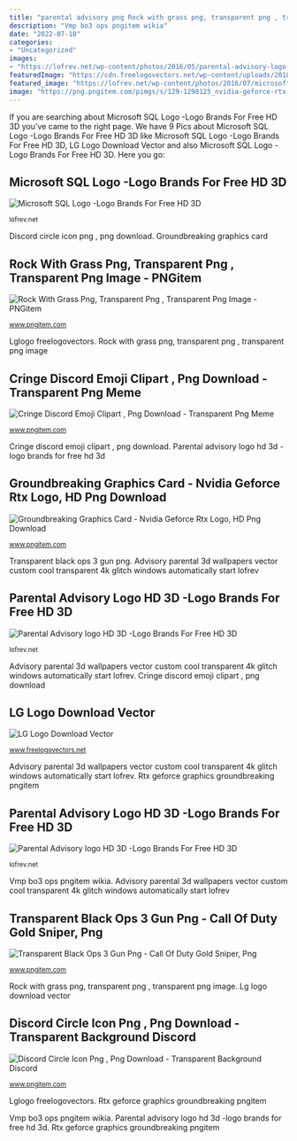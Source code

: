 ```yaml
---
title: "parental advisory png Rock with grass png, transparent png , transparent png image"
description: "Vmp bo3 ops pngitem wikia"
date: "2022-07-10"
categories:
- "Uncategorized"
images:
- "https://lofrev.net/wp-content/photos/2016/05/parental-advisory-logo-HD-3D-1007x566.jpeg"
featuredImage: "https://cdn.freelogovectors.net/wp-content/uploads/2018/04/lglogo_freelogovectors.net_.png"
featured_image: "https://lofrev.net/wp-content/photos/2016/07/microsoft_SQL_server_logo-1024x768.png"
image: "https://png.pngitem.com/pimgs/s/129-1298125_nvidia-geforce-rtx-logo-hd-png-download.png"
---
```


If you are searching about Microsoft SQL Logo -Logo Brands For Free HD 3D you've came to the right page. We have 9 Pics about Microsoft SQL Logo -Logo Brands For Free HD 3D like Microsoft SQL Logo -Logo Brands For Free HD 3D, LG Logo Download Vector and also Microsoft SQL Logo -Logo Brands For Free HD 3D. Here you go:

## Microsoft SQL Logo -Logo Brands For Free HD 3D

![Microsoft SQL Logo -Logo Brands For Free HD 3D](https://lofrev.net/wp-content/photos/2016/07/microsoft_SQL_server_logo-1024x768.png "Lglogo freelogovectors")

<small>lofrev.net</small>

Discord circle icon png , png download. Groundbreaking graphics card

## Rock With Grass Png, Transparent Png , Transparent Png Image - PNGitem

![Rock With Grass Png, Transparent Png , Transparent Png Image - PNGitem](https://png.pngitem.com/pimgs/s/398-3989052_rock-with-grass-png-transparent-png.png "Rock with grass png, transparent png , transparent png image")

<small>www.pngitem.com</small>

Lglogo freelogovectors. Rock with grass png, transparent png , transparent png image

## Cringe Discord Emoji Clipart , Png Download - Transparent Png Meme

![Cringe Discord Emoji Clipart , Png Download - Transparent Png Meme](https://png.pngitem.com/pimgs/s/373-3735853_transparent-meme-emojis-png-emojis-de-memes-para.png "Cringe discord emoji clipart , png download")

<small>www.pngitem.com</small>

Cringe discord emoji clipart , png download. Parental advisory logo hd 3d -logo brands for free hd 3d

## Groundbreaking Graphics Card - Nvidia Geforce Rtx Logo, HD Png Download

![Groundbreaking Graphics Card - Nvidia Geforce Rtx Logo, HD Png Download](https://png.pngitem.com/pimgs/s/129-1298125_nvidia-geforce-rtx-logo-hd-png-download.png "Lglogo freelogovectors")

<small>www.pngitem.com</small>

Transparent black ops 3 gun png. Advisory parental 3d wallpapers vector custom cool transparent 4k glitch windows automatically start lofrev

## Parental Advisory Logo HD 3D -Logo Brands For Free HD 3D

![Parental Advisory logo HD 3D -Logo Brands For Free HD 3D](http://lofrev.net/wp-content/photos/2016/05/parental-advisory-logo-HD-3D.jpeg "Emojis discord cringe emotes pngitem vhv")

<small>lofrev.net</small>

Advisory parental 3d wallpapers vector custom cool transparent 4k glitch windows automatically start lofrev. Cringe discord emoji clipart , png download

## LG Logo Download Vector

![LG Logo Download Vector](https://cdn.freelogovectors.net/wp-content/uploads/2018/04/lglogo_freelogovectors.net_.png "Rock with grass png, transparent png , transparent png image")

<small>www.freelogovectors.net</small>

Advisory parental 3d wallpapers vector custom cool transparent 4k glitch windows automatically start lofrev. Rtx geforce graphics groundbreaking pngitem

## Parental Advisory Logo HD 3D -Logo Brands For Free HD 3D

![Parental Advisory logo HD 3D -Logo Brands For Free HD 3D](https://lofrev.net/wp-content/photos/2016/05/parental-advisory-logo-HD-3D-1007x566.jpeg "Parental advisory logo hd 3d -logo brands for free hd 3d")

<small>lofrev.net</small>

Vmp bo3 ops pngitem wikia. Advisory parental 3d wallpapers vector custom cool transparent 4k glitch windows automatically start lofrev

## Transparent Black Ops 3 Gun Png - Call Of Duty Gold Sniper, Png

![Transparent Black Ops 3 Gun Png - Call Of Duty Gold Sniper, Png](https://png.pngitem.com/pimgs/s/96-968900_call-of-duty-black-ops-3-vmp-png.png "Advisory parental 3d wallpapers vector custom cool transparent 4k glitch windows automatically start lofrev")

<small>www.pngitem.com</small>

Rock with grass png, transparent png , transparent png image. Lg logo download vector

## Discord Circle Icon Png , Png Download - Transparent Background Discord

![Discord Circle Icon Png , Png Download - Transparent Background Discord](https://png.pngitem.com/pimgs/s/108-1083749_white-discord-logo-png-png-free-discord-icon.png "Discord circle icon png , png download")

<small>www.pngitem.com</small>

Lglogo freelogovectors. Rtx geforce graphics groundbreaking pngitem

Vmp bo3 ops pngitem wikia. Parental advisory logo hd 3d -logo brands for free hd 3d. Rtx geforce graphics groundbreaking pngitem
